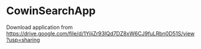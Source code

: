 # CowinSearchApp

Download application from https://drive.google.com/file/d/1YiijZr93IQd7DZ8xW6CJ9fuLRbn0D51S/view?usp=sharing

